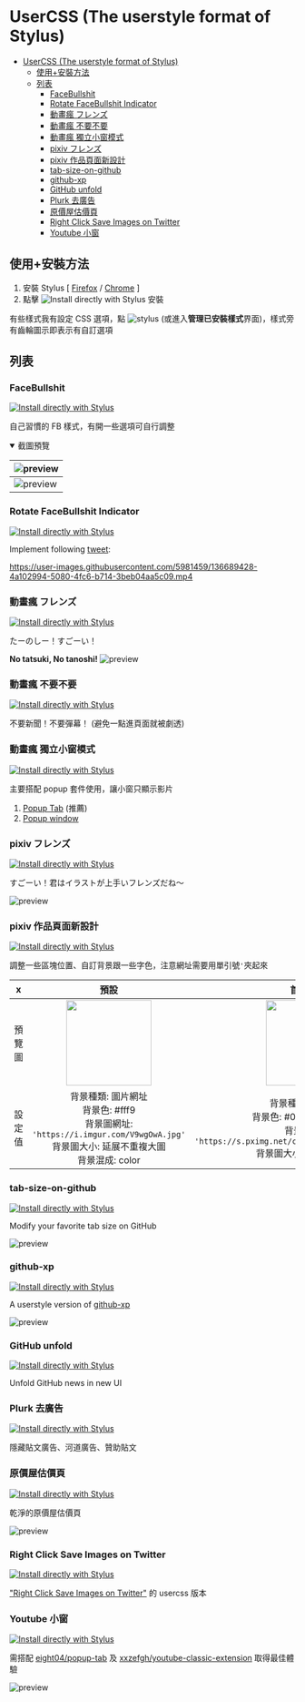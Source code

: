 # UserCSS (The userstyle format of Stylus)

- [UserCSS (The userstyle format of Stylus)](#usercss-the-userstyle-format-of-stylus)
  - [使用+安裝方法](#使用安裝方法)
  - [列表](#列表)
    - [FaceBullshit](#facebullshit)
    - [Rotate FaceBullshit Indicator](#rotate-facebullshit-indicator)
    - [動畫瘋 フレンズ](#動畫瘋-フレンズ)
    - [動畫瘋 不要不要](#動畫瘋-不要不要)
    - [動畫瘋 獨立小窗模式](#動畫瘋-獨立小窗模式)
    - [pixiv フレンズ](#pixiv-フレンズ)
    - [pixiv 作品頁面新設計](#pixiv-作品頁面新設計)
    - [tab-size-on-github](#tab-size-on-github)
    - [github-xp](#github-xp)
    - [GitHub unfold](#github-unfold)
    - [Plurk 去廣告](#plurk-去廣告)
    - [原價屋估價頁](#原價屋估價頁)
    - [Right Click Save Images on Twitter](#right-click-save-images-on-twitter)
    - [Youtube 小窗](#youtube-小窗)

## 使用+安裝方法

1. 安裝 Stylus [ [Firefox](https://addons.mozilla.org/en-US/firefox/addon/styl-us/) / [Chrome](https://chrome.google.com/webstore/detail/stylus/clngdbkpkpeebahjckkjfobafhncgmne) ]
2. 點擊 ![Install directly with Stylus](usercss-badge.svg) 安裝

有些樣式我有設定 CSS 選項，點 ![stylus](stylus-icon-16.png) (或進入**管理已安裝樣式**界面)，樣式旁有齒輪圖示即表示有自訂選項

## 列表

### FaceBullshit

[![Install directly with Stylus](usercss-badge.svg)](https://raw.githubusercontent.com/FlandreDaisuki/My-Browser-Extensions/master/usercss/FaceBullshit.user.css)

自己習慣的 FB 樣式，有開一些選項可自行調整

<details open>
  <summary>截圖預覽</summary>

|![preview](FaceBullshit-v3.0.1_0.png)|
|-|
|![preview](FaceBullshit-v3.0.1_1.png)|

</details>

### Rotate FaceBullshit Indicator

[![Install directly with Stylus](usercss-badge.svg)](https://raw.githubusercontent.com/FlandreDaisuki/My-Browser-Extensions/master/usercss/RotateFaceBullshitIndicator.user.css)

Implement following [tweet](https://twitter.com/mrjacobbloom/status/1446651567772295169):

https://user-images.githubusercontent.com/5981459/136689428-4a102994-5080-4fc6-b714-3beb04aa5c09.mp4

### 動畫瘋 フレンズ

[![Install directly with Stylus](usercss-badge.svg)](https://raw.githubusercontent.com/FlandreDaisuki/My-Browser-Extensions/master/usercss/ani.gamer-japari-friends.user.css)

たーのしー！すごーい！

**No tatsuki, No tanoshi!**
![preview](ani.gamer-japari-friends.preview.jpg)

### 動畫瘋 不要不要

[![Install directly with Stylus](usercss-badge.svg)](https://raw.githubusercontent.com/FlandreDaisuki/My-Browser-Extensions/master/usercss/ani.gamer-no-news-no-danmaku.user.css)

不要新聞！不要彈幕！ (避免一點進頁面就被劇透)

### 動畫瘋 獨立小窗模式

[![Install directly with Stylus](usercss-badge.svg)](https://raw.githubusercontent.com/FlandreDaisuki/My-Browser-Extensions/master/usercss/ani.gamer-popup-mode.user.css)

主要搭配 popup 套件使用，讓小窗只顯示影片

1. [Popup Tab](https://addons.mozilla.org/firefox/addon/popup-tab/) (推薦)
2. [Popup window](https://addons.mozilla.org/firefox/addon/popup-window/)

### pixiv フレンズ

[![Install directly with Stylus](usercss-badge.svg)](https://raw.githubusercontent.com/FlandreDaisuki/My-Browser-Extensions/master/usercss/pixiv-japari-friends.user.css)

すごーい！君はイラストが上手いフレンズだね〜

![preview](pixiv-japari-friends.png)

### pixiv 作品頁面新設計

[![Install directly with Stylus](usercss-badge.svg)](https://raw.githubusercontent.com/FlandreDaisuki/My-Browser-Extensions/master/usercss/pixiv-custom-new-illust-page.user.css)

調整一些區塊位置、自訂背景跟一些字色，注意網址需要用單引號`'`夾起來

|x|預設|首頁樣式|
|:-:|:-:|:-:|
|預覽圖| <img src="pixiv-custom-new-illust-page.default.jpg" height="150"> |<img src="pixiv-custom-new-illust-page.index.jpg" height="150">|
|設定值| 背景種類: 圖片網址 <br> 背景色: #fff9<br> 背景圖網址: `'https://i.imgur.com/V9wgOwA.jpg'` <br> 背景圖大小: 延展不重複大圖 <br> 背景混成: color | 背景種類: 圖片網址 <br> 背景色: #00000000 (透明)<br> 背景圖網址: `'https://s.pximg.net/common/images/bg/uchu01.jpg'` <br> 背景圖大小: 原圖重複小圖 |

### tab-size-on-github

[![Install directly with Stylus](usercss-badge.svg)](https://raw.githubusercontent.com/FlandreDaisuki/My-Browser-Extensions/master/usercss/tab-size-on-github.user.css)

Modify your favorite tab size on GitHub

![preview](tab-size-on-github.gif)

### github-xp

[![Install directly with Stylus](usercss-badge.svg)](https://raw.githubusercontent.com/FlandreDaisuki/My-Browser-Extensions/master/usercss/github-xp.user.css)

A userstyle version of [github-xp](https://github.com/martenbjork/github-xp)

![preview](github-xp.jpg)

### GitHub unfold

[![Install directly with Stylus](usercss-badge.svg)](https://raw.githubusercontent.com/FlandreDaisuki/My-Browser-Extensions/master/usercss/github-unfold.user.css)

Unfold GitHub news in new UI

### Plurk 去廣告

[![Install directly with Stylus](usercss-badge.svg)](https://raw.githubusercontent.com/FlandreDaisuki/My-Browser-Extensions/master/usercss/Plurk-no-ads.user.css)

隱藏貼文廣告、河道廣告、贊助貼文

### 原價屋估價頁

[![Install directly with Stylus](usercss-badge.svg)](https://raw.githubusercontent.com/FlandreDaisuki/My-Browser-Extensions/master/usercss/coolpc-evaluate.user.css)

乾淨的原價屋估價頁

![preview](coolpc-evaluate.png)

### Right Click Save Images on Twitter

[![Install directly with Stylus](usercss-badge.svg)](https://raw.githubusercontent.com/FlandreDaisuki/My-Browser-Extensions/master/usercss/right-click-save-image-on-twitter.user.css)

["Right Click Save Images on Twitter"](https://greasyfork.org/scripts/20717) 的 usercss 版本

### Youtube 小窗

[![Install directly with Stylus](usercss-badge.svg)](https://raw.githubusercontent.com/FlandreDaisuki/My-Browser-Extensions/master/usercss/youtube-better-popup.user.css)

需搭配 [eight04/popup-tab](https://github.com/eight04/popup-tab) 及 [xxzefgh/youtube-classic-extension](https://github.com/xxzefgh/youtube-classic-extension) 取得最佳體驗

![preview](youtube-better-popup.preview.jpg)
